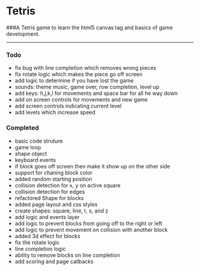 Tetris
======

###A Tetris game to learn the html5 canvas tag and basics of game development.

------

### Todo
- fix bug with line completion which removes wrong pieces
- fix rotate logic which makes the piece go off screen
- add logic to determine if you have lost the game
- sounds: theme music, game over, row completion, level up
- add keys: h,j,k,l for movements and space bar for all he way down
- add on screen controls for movements and new game
- add screen controls indicating current level
- add levels which increase speed

### Completed
- basic code struture
- game loop
- shape object
- keyboard events
- if block goes off screen then make it show up on the other side
- support for chaning block color
- added random starting position
- collision detection for x, y on active square
- collision detection for edges
- refactored Shape for blocks
- added page layout and css styles
- create shapes: square, line, t, s, and z
- add logic and events layer
- add logic to prevent blocks from going off to the right or left
- add logic to prevent movement on collision with another block
- added 3d effect for blocks
- fix the rotate logic
- line completion logic
- ability to remove blocks on line completion
- add scoring and page callbacks
